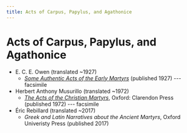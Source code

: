 ```yaml
---
title: Acts of Carpus, Papylus, and Agathonice
---
```


# Acts of Carpus, Papylus, and Agathonice

* E. C. E. Owen (translated ~1927)
  * [*Some Authentic Acts of the Early Martyrs*](someauthenticactsoftheearlymartyrs.html) (published 1927) --- facsimile
* Herbert Anthony Musurillo (translated ~1972)
  * [*The Acts of the Christian Martyrs*](https://www.scribd.com/document/249295097/Musurillo-Acts-of-the-Christian-Martyrs), Oxford: Clarendon Press (published 1972) --- facsimile
* Éric Rebillard (translated ~2017)
  * *Greek and Latin Narratives about the Ancient Martyrs*, Oxford Univeristy Press (published 2017)
